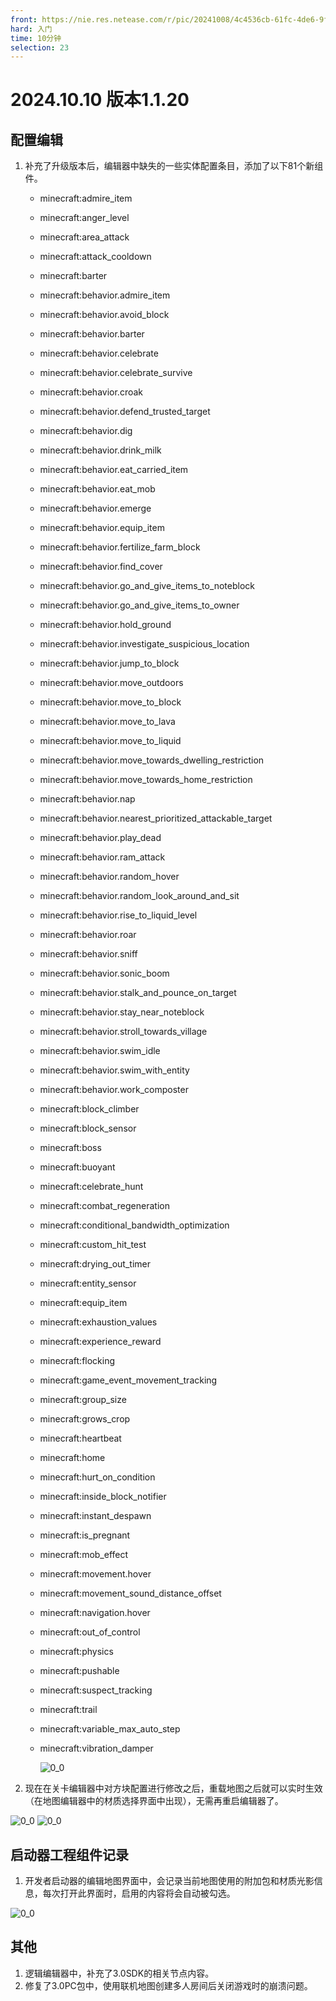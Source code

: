 ```yaml
---
front: https://nie.res.netease.com/r/pic/20241008/4c4536cb-61fc-4de6-9fd0-8752d98e9ebe.jpg
hard: 入门
time: 10分钟
selection: 23
---
```




# 2024.10.10 版本1.1.20

## 配置编辑

1. 补充了升级版本后，编辑器中缺失的一些实体配置条目，添加了以下81个新组件。

     - minecraft:admire_item

     - minecraft:anger_level

     - minecraft:area_attack

     - minecraft:attack_cooldown

     - minecraft:barter

     - minecraft:behavior.admire_item

     - minecraft:behavior.avoid_block

     - minecraft:behavior.barter

     - minecraft:behavior.celebrate

     - minecraft:behavior.celebrate_survive

     - minecraft:behavior.croak

     - minecraft:behavior.defend_trusted_target

     - minecraft:behavior.dig

     - minecraft:behavior.drink_milk

     - minecraft:behavior.eat_carried_item

     - minecraft:behavior.eat_mob

     - minecraft:behavior.emerge

     - minecraft:behavior.equip_item

     - minecraft:behavior.fertilize_farm_block

     - minecraft:behavior.find_cover

     - minecraft:behavior.go_and_give_items_to_noteblock

     - minecraft:behavior.go_and_give_items_to_owner

     - minecraft:behavior.hold_ground

     - minecraft:behavior.investigate_suspicious_location

     - minecraft:behavior.jump_to_block

     - minecraft:behavior.move_outdoors

     - minecraft:behavior.move_to_block

     - minecraft:behavior.move_to_lava

     - minecraft:behavior.move_to_liquid

     - minecraft:behavior.move_towards_dwelling_restriction

     - minecraft:behavior.move_towards_home_restriction

     - minecraft:behavior.nap

     - minecraft:behavior.nearest_prioritized_attackable_target

     - minecraft:behavior.play_dead

     - minecraft:behavior.ram_attack

     - minecraft:behavior.random_hover

     - minecraft:behavior.random_look_around_and_sit

     - minecraft:behavior.rise_to_liquid_level

     - minecraft:behavior.roar

     - minecraft:behavior.sniff

     - minecraft:behavior.sonic_boom

     - minecraft:behavior.stalk_and_pounce_on_target

     - minecraft:behavior.stay_near_noteblock

     - minecraft:behavior.stroll_towards_village

     - minecraft:behavior.swim_idle

     - minecraft:behavior.swim_with_entity

     - minecraft:behavior.work_composter

     - minecraft:block_climber

     - minecraft:block_sensor

     - minecraft:boss

     - minecraft:buoyant

     - minecraft:celebrate_hunt

     - minecraft:combat_regeneration

     - minecraft:conditional_bandwidth_optimization

     - minecraft:custom_hit_test

     - minecraft:drying_out_timer

     - minecraft:entity_sensor

     - minecraft:equip_item

     - minecraft:exhaustion_values

     - minecraft:experience_reward

     - minecraft:flocking

     - minecraft:game_event_movement_tracking

     - minecraft:group_size

     - minecraft:grows_crop

     - minecraft:heartbeat

     - minecraft:home

     - minecraft:hurt_on_condition

     - minecraft:inside_block_notifier

     - minecraft:instant_despawn

     - minecraft:is_pregnant

     - minecraft:mob_effect

     - minecraft:movement.hover

     - minecraft:movement_sound_distance_offset

     - minecraft:navigation.hover

     - minecraft:out_of_control

     - minecraft:physics

     - minecraft:pushable

     - minecraft:suspect_tracking

     - minecraft:trail

     - minecraft:variable_max_auto_step

     - minecraft:vibration_damper

       <img src="./images/241008/image-20241008161138958.png" alt="0_0" style="zoom:100%;" />

2. 现在在关卡编辑器中对方块配置进行修改之后，重载地图之后就可以实时生效（在地图编辑器中的材质选择界面中出现），无需再重启编辑器了。

<img src="./images/241008/image-20241008161500923.png" alt="0_0" style="zoom:100%;" />

<img src="./images/241008/image-20241008161707780.png" alt="0_0" style="zoom:100%;" />

## 启动器工程组件记录

1. 开发者启动器的编辑地图界面中，会记录当前地图使用的附加包和材质光影信息，每次打开此界面时，启用的内容将会自动被勾选。

<img src="./images/241008/image-20241008161956663.png" alt="0_0" style="zoom:100%;" />

## 其他

1. 逻辑编辑器中，补充了3.0SDK的相关节点内容。
2. 修复了3.0PC包中，使用联机地图创建多人房间后关闭游戏时的崩溃问题。
